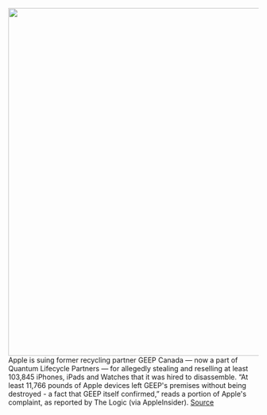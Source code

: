 <img src='https://cdn.vox-cdn.com/thumbor/wqM_idoRPm0xgqY5tjtayJv1ONo=/0x0:640x381/1200x800/filters:focal(269x140:371x242)/cdn.vox-cdn.com/uploads/chorus_image/image/67578288/apple_graphic_1.0.jpg' width='700px' /><br/>
Apple is suing former recycling partner GEEP Canada — now a part of Quantum Lifecycle Partners — for allegedly stealing and reselling at least 103,845 iPhones, iPads and Watches that it was hired to disassemble. “At least 11,766 pounds of Apple devices left GEEP's premises without being destroyed - a fact that GEEP itself confirmed,” reads a portion of Apple's complaint, as reported by The Logic (via AppleInsider).
<a href='https://www.theverge.com/apple/2020/10/4/21499422/apple-sues-recycling-company-reselling-ipods-ipads-watches'> Source <a/>